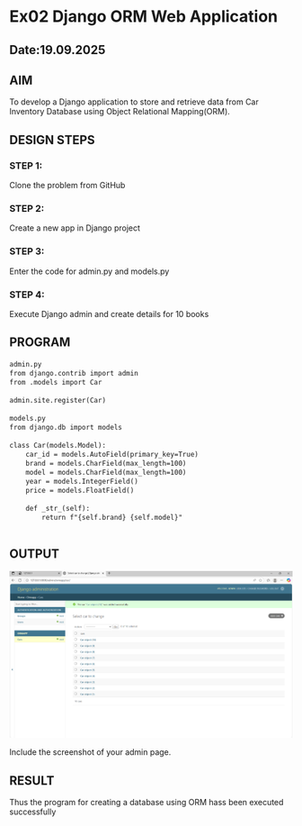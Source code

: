# Ex02 Django ORM Web Application
## Date:19.09.2025 

## AIM
To develop a Django application to store and retrieve data from Car Inventory Database using Object Relational Mapping(ORM).



## DESIGN STEPS

### STEP 1:
Clone the problem from GitHub

### STEP 2:
Create a new app in Django project

### STEP 3:
Enter the code for admin.py and models.py

### STEP 4:
Execute Django admin and create details for 10 books

## PROGRAM
```
admin.py
from django.contrib import admin
from .models import Car

admin.site.register(Car)

models.py
from django.db import models

class Car(models.Model):
    car_id = models.AutoField(primary_key=True)
    brand = models.CharField(max_length=100)
    model = models.CharField(max_length=100)
    year = models.IntegerField()
    price = models.FloatField()

    def _str_(self):
        return f"{self.brand} {self.model}"


```
## OUTPUT
![alt text](<Screenshot 2025-09-19 085926.png>)

Include the screenshot of your admin page.


## RESULT
Thus the program for creating a database using ORM hass been executed successfully

